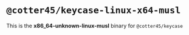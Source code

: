 # `@cotter45/keycase-linux-x64-musl`

This is the **x86_64-unknown-linux-musl** binary for `@cotter45/keycase`
